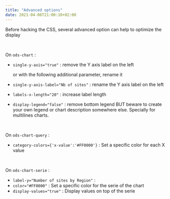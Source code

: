 ```yaml
---
title: "Advanced options"
date: 2021-04-06T21:00:10+02:00
---
```


Before hacking the CSS, several advanced option can help to optimize the display

 

On `ods-chart` :
- `single-y-axis="true"` : remove the Y axis label on the left 
  
    or with the following additional parameter, rename it 

- `single-y-axis-label="Nb of sites"` : rename the Y axis label on the left
  
- `labels-x-length="20"` : increase label length
- `display-legend="false"` : remove bottom legend BUT beware to create your own legend or chart description somewhere else. Specially for multilines charts.

 

On `ods-chart-query` :
- `category-colors={'x-value':'#FF0000'}` : Set a specific color for each X value 

 

On `ods-chart-serie` :
- `label-y="Number of sites by Region"` : 
- `color="#FF0000"` : Set a specific color for the serie of the chart
- `display-values="true"` : Display values on top of the serie